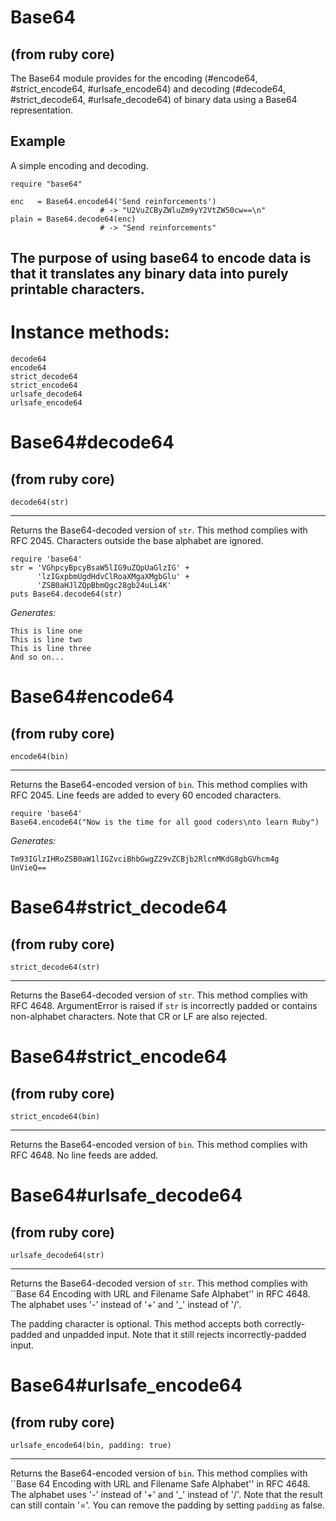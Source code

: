 # Base64

(from ruby core)
---
The Base64 module provides for the encoding (#encode64, #strict_encode64,
#urlsafe_encode64) and decoding (#decode64, #strict_decode64,
#urlsafe_decode64) of binary data using a Base64 representation.

## Example

A simple encoding and decoding.

    require "base64"

    enc   = Base64.encode64('Send reinforcements')
                        # -> "U2VuZCByZWluZm9yY2VtZW50cw==\n"
    plain = Base64.decode64(enc)
                        # -> "Send reinforcements"

The purpose of using base64 to encode data is that it translates any binary
data into purely printable characters.
---
# Instance methods:

    decode64
    encode64
    strict_decode64
    strict_encode64
    urlsafe_decode64
    urlsafe_encode64

# Base64#decode64

(from ruby core)
---
    decode64(str)

---

Returns the Base64-decoded version of `str`. This method complies with RFC
2045. Characters outside the base alphabet are ignored.

    require 'base64'
    str = 'VGhpcyBpcyBsaW5lIG9uZQpUaGlzIG' +
          'lzIGxpbmUgdHdvClRoaXMgaXMgbGlu' +
          'ZSB0aHJlZQpBbmQgc28gb24uLi4K'
    puts Base64.decode64(str)

*Generates:*

    This is line one
    This is line two
    This is line three
    And so on...


# Base64#encode64

(from ruby core)
---
    encode64(bin)

---

Returns the Base64-encoded version of `bin`. This method complies with RFC
2045. Line feeds are added to every 60 encoded characters.

    require 'base64'
    Base64.encode64("Now is the time for all good coders\nto learn Ruby")

*Generates:*

    Tm93IGlzIHRoZSB0aW1lIGZvciBhbGwgZ29vZCBjb2RlcnMKdG8gbGVhcm4g
    UnVieQ==


# Base64#strict_decode64

(from ruby core)
---
    strict_decode64(str)

---

Returns the Base64-decoded version of `str`. This method complies with RFC
4648. ArgumentError is raised if `str` is incorrectly padded or contains
non-alphabet characters.  Note that CR or LF are also rejected.


# Base64#strict_encode64

(from ruby core)
---
    strict_encode64(bin)

---

Returns the Base64-encoded version of `bin`. This method complies with RFC
4648. No line feeds are added.


# Base64#urlsafe_decode64

(from ruby core)
---
    urlsafe_decode64(str)

---

Returns the Base64-decoded version of `str`. This method complies with ``Base
64 Encoding with URL and Filename Safe Alphabet'' in RFC 4648. The alphabet
uses '-' instead of '+' and '_' instead of '/'.

The padding character is optional. This method accepts both correctly-padded
and unpadded input. Note that it still rejects incorrectly-padded input.


# Base64#urlsafe_encode64

(from ruby core)
---
    urlsafe_encode64(bin, padding: true)

---

Returns the Base64-encoded version of `bin`. This method complies with ``Base
64 Encoding with URL and Filename Safe Alphabet'' in RFC 4648. The alphabet
uses '-' instead of '+' and '_' instead of '/'. Note that the result can still
contain '='. You can remove the padding by setting `padding` as false.


